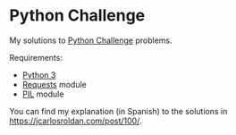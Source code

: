 # Python Challenge

My solutions to [Python Challenge](http://www.pythonchallenge.com) problems.

Requirements:

* [Python 3](https://www.python.org/downloads/)
* [Requests](http://docs.python-requests.org/en/master/) module
* [PIL](http://www.pythonware.com/products/pil/) module

You can find my explanation (in Spanish) to the solutions in https://jcarlosroldan.com/post/100/.
